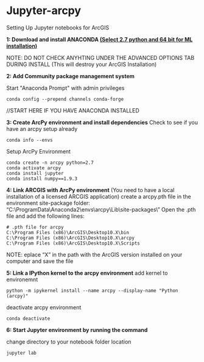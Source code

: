 # Jupyter-arcpy
Setting Up Jupyter notebooks for ArcGIS

**1: Download and install ANACONDA [(Select 2.7 python and 64 bit for ML installation)](https://www.anaconda.com/download/#windows)**

NOTE: DO NOT CHECK ANYHTING UNDER THE ADVANCED OPTIONS TAB DURING INSTALL (This will destroy your ArcGIS Installation)

**2: Add Community package management system**

Start "Anaconda Prompt" with admin privileges
```
conda config --prepend channels conda-forge
```
//START HERE IF YOU HAVE ANACONDA INSTALLED

**3: Create ArcPy environment and install dependencies**
Check to see if you have an arcpy setup already
```
conda info --envs
```
Setup ArcPy Environment
```
conda create -n arcpy python=2.7
conda activate arcpy
conda install jupyter
conda install numpy==1.9.3
```

**4: Link ARCGIS with ArcPy environment**
(You need to have a local installation of a licensed ARCGIS application)
create a arcpy.pth file in the environment site-package folder: “C:\ProgramData\Anaconda2\envs\arcpy\Lib\site-packages\”
Open the .pth file and add the following lines:
```
# .pth file for arcpy
C:\Program Files (x86)\ArcGIS\Desktop10.X\bin 
C:\Program Files (x86)\ArcGIS\Desktop10.X\arcpy
C:\Program Files (x86)\ArcGIS\Desktop10.X\Scripts
```

NOTE: eplace “X” in the path with the ArcGIS version installed on your computer and save the file

**5: Link a IPython kernel to the arcpy environment**
add kernel to environemnt
```
python -m ipykernel install --name arcpy --display-name "Python (arcpy)"
```
deactivate arcpy environment
```
conda deactivate
```
**6: Start Jupyter environment by running the command**

change directory to your notebook folder location
```
jupyter lab
```
